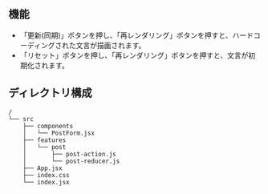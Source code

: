 ## 機能
* 「更新(同期)」ボタンを押し、「再レンダリング」ボタンを押すと、ハードコーディングされた文言が描画されます。
* 「リセット」ボタンを押し、「再レンダリング」ボタンを押すと、文言が初期化されます。

## ディレクトリ構成
```
/
└── src
    ├── components
    │   └── PostForm.jsx
    ├── features
    │   └── post
    │       ├── post-action.js
    │       └── post-reducer.js
    ├── App.jsx
    ├── index.css
    └── index.jsx
```